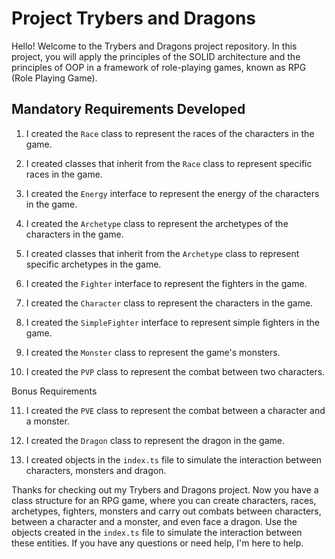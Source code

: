 # Project Trybers and Dragons

Hello! Welcome to the Trybers and Dragons project repository. In this project, you will apply the principles of the SOLID architecture and the principles of OOP in a framework of role-playing games, known as RPG (Role Playing Game).

## Mandatory Requirements Developed

1. I created the `Race` class to represent the races of the characters in the game.

2. I created classes that inherit from the `Race` class to represent specific races in the game.

3. I created the `Energy` interface to represent the energy of the characters in the game.

4. I created the `Archetype` class to represent the archetypes of the characters in the game.

5. I created classes that inherit from the `Archetype` class to represent specific archetypes in the game.

6. I created the `Fighter` interface to represent the fighters in the game.

7. I created the `Character` class to represent the characters in the game.

8. I created the `SimpleFighter` interface to represent simple fighters in the game.

9. I created the `Monster` class to represent the game's monsters.

10. I created the `PVP` class to represent the combat between two characters.

Bonus Requirements

11. I created the `PVE` class to represent the combat between a character and a monster.

12. I created the `Dragon` class to represent the dragon in the game.

13. I created objects in the `index.ts` file to simulate the interaction between characters, monsters and dragon.

Thanks for checking out my Trybers and Dragons project. Now you have a class structure for an RPG game, where you can create characters, races, archetypes, fighters, monsters and carry out combats between characters, between a character and a monster, and even face a dragon. Use the objects created in the `index.ts` file to simulate the interaction between these entities. If you have any questions or need help, I'm here to help.
